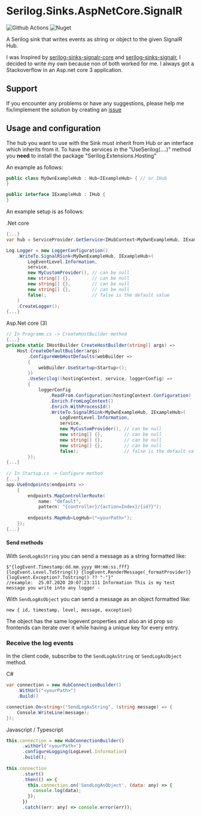 # Serilog.Sinks.AspNetCore.SignalR

![Github Actions](https://github.com/lTimeless/Serilog.Sinks.AspNetCore.SignalR/workflows/Github%20Actions/badge.svg)
![Nuget](https://img.shields.io/nuget/v/Serilog.Sinks.AspNetCore.SignalR)

A Serilog sink that writes events as string or object to the given SignalR Hub.

I was Inspired by [serilog-sinks-signalr-core](https://github.com/DrugoLebowski/serilog-sinks-signalr-core) and [serilog-sinks-signalr](https://github.com/serilog/serilog-sinks-signalr), I decided to write my own because non of both worked for me. I always got a Stackoverflow in an Asp.net core 3 application.

## Support
If you encounter any problems or have any suggestions, please help me fix/implement the solution by creating an [issue](https://github.com/lTimeless/Serilog.Sinks.AspNetCore.SignalR/issues)

## Usage and configuration
The hub you want to use with the Sink must inherit from Hub<IHub> or an interface which inherits from it. 
To have the services in the "UseSerilog(....)" method you __need__ to install the package "Serilog.Extensions.Hosting"

An example as follows:

```csharp
public class MyOwnExampleHub : Hub<IExampleHub> { // or IHub
}
```

```csharp
public interface IExampleHub : IHub {
}
```

An example setup is as follows:

.Net core
```csharp 
{...}
var hub = ServiceProvider.GetService<IHubContext<MyOwnExampleHub, IExampleHub>>(); // or IHub

Log.Logger = new LoggerConfiguration()
    .WriteTo.SignalRSink<MyOwnExampleHub, IExampleHub>(
        LogEventLevel.Information,
        service,
        new MyCustomProvider(), // can be null
        new string[] {},        // can be null
        new string[] {},        // can be null
        new string[] {},        // can be null
        false);                 // false is the default value
    )
    .CreateLogger();
{...}

```

Asp.Net core (3)
```csharp
// In Programm.cs -> CreateHostBuilder method
{...}
private static IHostBuilder CreateHostBuilder(string[] args) =>
    Host.CreateDefaultBuilder(args)
        .ConfigureWebHostDefaults(webBuilder =>
        {
            webBuilder.UseStartup<Startup>();
        })
        .UseSerilog((hostingContext, service, loggerConfig) =>
        {
            loggerConfig
                .ReadFrom.Configuration(hostingContext.Configuration)
                .Enrich.FromLogContext()
                .Enrich.WithProcessId()
                .WriteTo.SignalRSink<MyOwnExampleHub, IExampleHub>(
                    LogEventLevel.Information,
                    service,
                    new MyCustomProvider(), // can be null
                    new string[] {},        // can be null
                    new string[] {},        // can be null
                    new string[] {},        // can be null
                    false);                 // false is the default value
        });
{...}
        
// In Startup.cs -> Configure method   
{...}   
app.UseEndpoints(endpoints =>
    {
        endpoints.MapControllerRoute(
            name: "default",
            pattern: "{controller}/{action=Index}/{id?}");
    
        endpoints.MapHub<LogHub>("<yourPath>");
    });
{...}

```
#### Send methods
With `SendLogAsString` you can send a message as a string formatted like:
```charp
$"{logEvent.Timestamp:dd.mm.yyyy HH:mm:ss.fff} {logEvent.Level.ToString()} {logEvent.RenderMessage(_formatProvider)} {logEvent.Exception?.ToString() ?? "-"}"
//example:  25.07.2020 20:07:23:111 Information This is my test message you write into any logger -
```
With `SendLogAsObject` you can send a message as an object formatted like:
```
new { id, timestamp, level, message, exception}
```
The object has the same logevent properties and also an id prop so frontends can iterate over it while having a unique key for every entry.


### Receive the log events

In the client code, subscribe to the `SendLogAsString` or `SendLogAsObject` method.

C#
```csharp
var connection = new HubConnectionBuilder()
    .WithUrl("<yourPath>")
    .Build()

connection.On<string>("SendLogAsString", (string message) => {
    Console.WriteLine(message);
});
```

Javascript / Typescript
```js 
this.connection = new HubConnectionBuilder()
      .withUrl('<yourPath>')
      .configureLogging(LogLevel.Information)
      .build();
      
this.connection
      .start()
      .then(() => {
        this.connection.on('SendLogAsObject', (data: any) => {
          console.log(data);
        });
      })
      .catch((err: any) => console.error(err));
```
